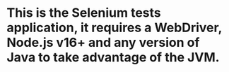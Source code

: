 # This is the Selenium tests application, it requires a WebDriver, Node.js v16+ and any version of Java to take advantage of the JVM.
